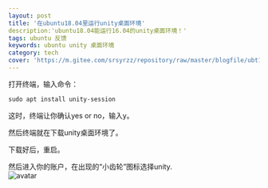 ```yaml
---
layout: post
title: '在ubuntu18.04里运行unity桌面环境'
description:'ubuntu18.04能运行16.04的unity桌面环境！'
tags: ubuntu 反馈
keywords: ubuntu unity 桌面环境
category: tech
cover: 'https://m.gitee.com/srsyrzz/repository/raw/master/blogfile/ubt18.04-16.04/cover.gnomeatunity.png'
---
```


打开终端，输入命令：

```css
sudo apt install unity-session
```
这时，终端让你确认yes or no，输入y。  
  
然后终端就在下载unity桌面环境了。  
  
下载好后，重启。  
  
然后进入你的账户，在出现的“小齿轮”图标选择unity.  
![avatar](https://imgsa.baidu.com/exp/w=480/sign=4021049fc08065387beaa51ba7dca115/9c16fdfaaf51f3de67bd38b59eeef01f3b2979d0.jpg)

